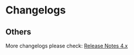 # Changelogs

## Others

More changelogs please check: [Release Notes 4.x](https://docportal.shengwang.cn/en/video-call-4.x/release_web_ng?platform=Web)
